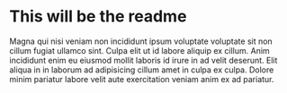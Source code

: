 # This will be the readme

Magna qui nisi veniam non incididunt ipsum voluptate voluptate sit non cillum fugiat ullamco sint. Culpa elit ut id labore aliquip ex cillum. Anim incididunt enim eu eiusmod mollit laboris id irure in ad velit deserunt. Elit aliqua in in laborum ad adipisicing cillum amet in culpa ex culpa. Dolore minim pariatur labore velit aute exercitation veniam anim ex ad pariatur.

